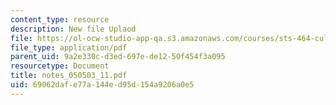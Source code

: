```yaml
---
content_type: resource
description: New file Uplaod
file: https://ol-ocw-studio-app-qa.s3.amazonaws.com/courses/sts-464-cultural-history-of-technology-spring-2005/69062dafe77a144ed95d154a9206a0e5_notes_050503_11.pdf
file_type: application/pdf
parent_uid: 9a2e330c-d3ed-697e-de12-50f454f3a095
resourcetype: Document
title: notes_050503_11.pdf
uid: 69062daf-e77a-144e-d95d-154a9206a0e5
---
```

